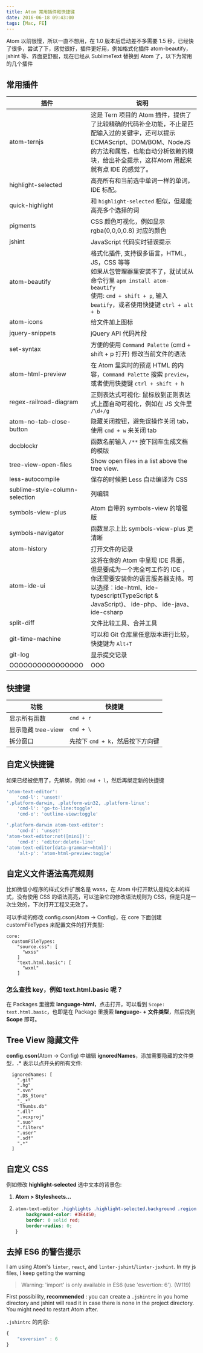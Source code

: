 ```yaml
---
title: Atom 常用插件和快捷键
date: 2016-06-18 09:43:00
tags: [Mac, FE]
---
```


Atom 以前很慢，所以一直不想用，在 1.0 版本后启动差不多需要 1.5 秒，已经快了很多，尝试了下，感觉很好，插件更好用，例如格式化插件 atom-beautify，jshint 等、界面更舒服，现在已经从 SublimeText 替换到 Atom 了，以下为常用的几个插件

<!--more-->

## 常用插件

| 插件                           | 说明                                                         |
| ------------------------------ | ------------------------------------------------------------ |
| atom-ternjs                    | 这是 Tern 项目的 Atom 插件，提供了了比较精确的代码补全功能，不止是匹配输入过的关键字，还可以提示 ECMAScript、DOM/BOM、NodeJS 的方法和属性，也能自动分析依赖的模块，给出补全提示，这样Atom 用起来就有点 IDE 的感觉了。 |
| highlight-selected             | 高亮所有和当前选中单词一样的单词，IDE 标配。                 |
| quick-highlight                | 和 `highlight-selected` 相似，但是能高亮多个选择的词         |
| pigments                       | CSS 颜色可视化，例如显示 rgba(0,0,0,0.8) 对应的颜色          |
| jshint                         | JavaScript 代码实时错误提示                                  |
| atom-beautify                  | 格式化插件, 支持很多语言，HTML，JS，CSS 等等<br>如果从包管理器里安装不了，就试试从命令行里 `apm install atom-beautify`<br>使用: `cmd + shift + p`, 输入 `beatify`，或者使用快捷键 `ctrl + alt + b` |
| atom-icons                     | 给文件加上图标                                               |
| jquery-snippets                | jQuery API 代码片段                                          |
| set-syntax                     | 方便的使用 `Command Palette` (cmd + shift + p 打开) 修改当前文件的语法 |
| atom-html-preview              | 在 Atom 里实时的预览 HTML 的内容，`Command Palette` 搜索 `preview`，或者使用快捷键 `ctrl + shift + h` |
| regex-railroad-diagram         | 正则表达式可视化: 鼠标放到正则表达式上面自动可视化，例如在 JS 文件里 `/\d+/g` |
| atom-no-tab-close-button       | 隐藏关闭按钮，避免误操作关闭 tab，使用 `cmd + w` 来关闭 tab  |
| docblockr                      | 函数名前输入 `/**` 按下回车生成文档的模版                    |
| tree-view-open-files           | Show open files in a list above the tree view.               |
| less-autocompile               | 保存的时候把 Less 自动编译为 CSS                             |
| sublime-style-column-selection | 列编辑                                                       |
| symbols-view-plus              | Atom 自带的 symbols-view 的增强版                            |
| symbols-navigator              | 函数显示上比 symbols-view-plus 更清晰                        |
| atom-history                   | 打开文件的记录                                               |
| atom-ide-ui                    | 这将在你的 Atom 中呈现 IDE 界面，但是要成为一个完全可工作的 IDE ，你还需要安装你的语言服务器支持。可以选择：ide-html、ide-typescript(TypeScript & JavaScript)、 ide-php、 ide-java、 ide-csharp |
| split-diff                     | 文件比较工具、合并工具                                       |
| git-time-machine               | 可以和 Git 仓库里任意版本进行比较，快捷键为 `Alt+T`          |
| git-log                        | 显示提交记录                                                 |
| OOOOOOOOOOOOOOOO               | OOO                                                          |

## 快捷键

| 功能             | 快捷键                   |
| -------------- | --------------------- |
| 显示所有函数         | `cmd + r`             |
| 显示隐藏 tree-view | `cmd + \`             |
| 拆分窗口           | 先按下 `cmd + k`，然后按下方向键 |

## 自定义快捷键

如果已经被使用了，先解绑，例如 `cmd + l`，然后再绑定新的快捷键

```js
'atom-text-editor':
    'cmd-l': 'unset!'
'.platform-darwin, .platform-win32, .platform-linux':
    'cmd-l': 'go-to-line:toggle'
    'cmd-o': 'outline-view:toggle'

'.platform-darwin atom-text-editor':
    'cmd-d': 'unset!'
'atom-text-editor:not([mini])':
    'cmd-d': 'editor:delete-line'
'atom-text-editor[data-grammar~=html]':
    'alt-p': 'atom-html-preview:toggle'
```

## 自定义文件语法高亮规则

比如微信小程序的样式文件扩展名是 wxss，在 Atom 中打开默认是纯文本的样式，没有使用 CSS 的语法高亮，可以渲染它的修改语法规则为 CSS，但是只是一次生效的，下次打开工程又无效了。

可以手动的修改 config.cson(Atom -> Config)，在 core 下面创建 customFileTypes 来配置文件的打开类型:

```properties
core:
  customFileTypes:
    "source.css": [
      "wxss"
    ]
    "text.html.basic": [
      "wxml"
    ]
```

### 怎么查找 key，例如 text.html.basic 呢？

在 Packages 里搜索 **language-html**，点击打开，可以看到 `Scope: text.html.basic`，也即是在 Package 里搜索 **language- + 文件类型**，然后找到 **Scope** 即可。

## Tree View 隐藏文件

**config.cson**(Atom -> Config) 中编辑 **ignoredNames**，添加需要隐藏的文件类型，**.*** 表示以点开头的所有文件:

```
  ignoredNames: [
    ".git"
    ".hg"
    ".svn"
    ".DS_Store"
    "._*"
    "Thumbs.db"
    ".dll"
    ".vcxproj"
    ".suo"
    ".filters"
    ".user"
    ".sdf"
    ".*"
  ]
```

## 自定义 CSS

例如修改 **highlight-selected** 选中文本的背景色:

1. **Atom > Stylesheets...**

2. ```css
   atom-text-editor .highlights .highlight-selected.background .region {
       background-color: #3E4450;
       border: 0 solid red;
       border-radius: 0;
   }
   ```


## 去掉 ES6 的警告提示

I am using Atom's `linter`, `react`, and `linter-jshint`/`linter-jsxhint`. In my js files, I keep getting the warning

> Warning: 'import' is only available in ES6 (use 'esvertion: 6'). (W119)

First possibility, **recommended** : you can create a `.jshintrc` in you home directory and jshint will read it in case there is none in the project directory. You might need to restart Atom after.

`.jshintrc` 的内容:

```js
{
    "esversion" : 6
}
```

